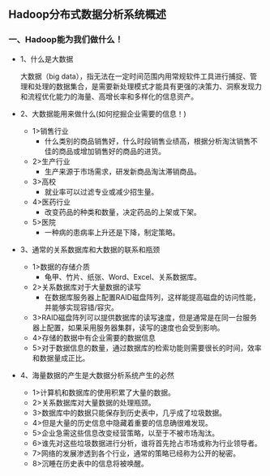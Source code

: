## Hadoop分布式数据分析系统概述

### 一、Hadoop能为我们做什么！

* 1、什么是大数据 

  大数据（big data），指无法在一定时间范围内用常规软件工具进行捕捉、管理和处理的数据集合，是需要新处理模式才能具有更强的决策力、洞察发现力和流程优化能力的海量、高增长率和多样化的信息资产。
* 2、大数据能用来做什么(如何挖掘企业需要的信息！)
    * 1>销售行业
        * 什么类别的商品销售好，什么时段销售业绩高，根据分析淘汰销售不佳的商品或增加销售好的商品的进货。
    * 2>生产行业
        * 生产来源于市场需求，研发新商品淘汰滞销商品。
    * 3>高校
        * 就业率可以过滤专业或减少招生量。
    * 4>医药行业
        * 改变药品的种类和数量，决定药品的上架或下架。
    * 5>医院
        * 一种病的患病率上升还是下降，制定策略。


* 3、通常的关系数据库和大数据的联系和瓶颈 
    * 1>数据的存储介质
        * 龟甲、竹片、纸张、Word、Excel、关系数据库。
    * 2>关系数据库对于大量数据的读写
        * 在数据库服务器上配置RAID磁盘阵列，这样能提高磁盘的访问性能，并能够实现容错/容灾。
    * 3>RAID磁盘阵列可以提供数据库的读写速度，但是通常是在同一台服务器上配置，如果采用服务器集群，读写的速度也会受到影响。
    * 4>存储的数据中有企业需要的数据信息
    * 5>对于数据信息的数量，通过数据库的检索功能则需要很长的时间，效率和数据量成正比。

* 4、海量数据的产生是大数据分析系统产生的必然 
    * 1>计算机和数据库的使用积累了大量的数据。
    * 2>关系数据库对大量数据的处理瓶颈。 
    * 3>数据库中的数据只能保存到历史表中，几乎成了垃圾数据。
    * 4>但是大量的历史信息中隐藏着重要的信息确很难发现。
    * 5>企业急需这些信息改变经营策略，以至于不被市场淘汰。
    * 6>谁先对这些垃圾数据进行分析，谁将首先抢占市场或称为行业领导者。
    * 7>网络的发展渗透到各个行业，通常的策略已经称为公开的秘密。
    * 8>沉睡在历史表中的信息将被唤醒。
